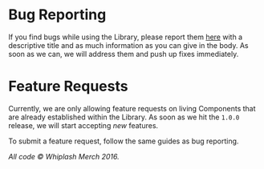 # Bug Reporting
If you find bugs while using the Library, please report them
[here](https://github.com/whiplashmerch/whiplash-ui-library/issues) with a
descriptive title and as much information as you can give in the body. As soon
as we can, we will address them and push up fixes immediately.

# Feature Requests
Currently, we are only allowing feature requests on living Components that are
already established within the Library. As soon as we hit the `1.0.0` release,
we will start accepting *new* features.

To submit a feature request, follow the same guides as bug reporting.


*All code &copy; Whiplash Merch 2016.*
